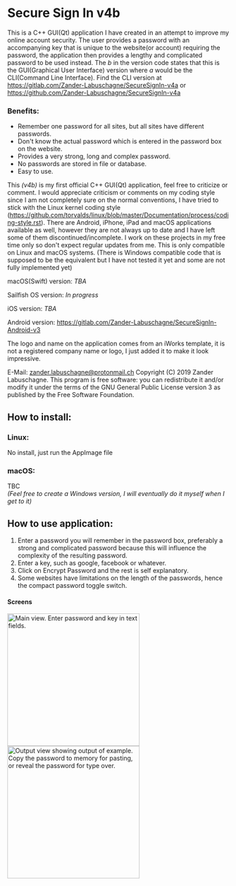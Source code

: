 # Secure Sign In v4b

This is a C++ GUI(Qt) application I have created in an attempt to improve my online account security. The user provides a password with an accompanying key that is unique to the website(or account) requiring the password, the application then provides a lengthy and complicated password to be used instead. The _b_ in the version code states that this is the GUI(Graphical User Interface) version where _a_ would be the CLI(Command Line Interface). Find the CLI version at https://gitlab.com/Zander-Labuschagne/SecureSignIn-v4a or https://github.com/Zander-Labuschagne/SecureSignIn-v4a

### Benefits:
  - Remember one password for all sites, but all sites have different passwords.
  - Don't know the actual password which is entered in the password box on the website.
  - Provides a very strong, long and complex password.
  - No passwords are stored in file or database.
  - Easy to use.
  
This *(v4b)* is my first official C++ GUI(Qt) application, feel free to criticize or comment. I would appreciate criticism or comments on my coding style since I am not completely sure on the normal conventions, I have tried to stick with the Linux kernel coding style (https://github.com/torvalds/linux/blob/master/Documentation/process/coding-style.rst).
There are Android, iPhone, iPad and macOS applications available as well, however they are not always up to date and I have left some of them discontinued/incomplete. I work on these projects in my free time only so don't expect regular updates from me. This is only compatible on Linux and macOS systems. (There is Windows compatible code that is supposed to be the equivalent but I have not tested it yet and some are not fully implemented yet)

macOS(Swift) version: *TBA*

Sailfish OS version: *In progress*

iOS version: *TBA*

Android version: https://gitlab.com/Zander-Labuschagne/SecureSignIn-Android-v3

The logo and name on the application comes from an iWorks template, it is not a registered company name or logo, I just added it to make it look impressive.

E-Mail: <zander.labuschagne@protonmail.ch>
Copyright (C) 2019 Zander Labuschagne. This program is free software: you can redistribute it and/or modify it under the terms of the GNU General Public License version 3 as published by the Free Software Foundation.

## How to install:
### Linux:
No install, just run the AppImage file
### macOS:
TBC  
*(Feel free to create a Windows version, I will eventually do it myself when I get to it)*

## How to use application:
  1. Enter a password you will remember in the password box, preferably a strong and complicated password because this will influence the complexity of the resulting password.
  2. Enter a key, such as google, facebook or whatever.
  3. Click on Encrypt Password and the rest is self explanatory.
  4. Some websites have limitations on the length of the passwords, hence the compact password toggle switch.

#### Screens
<img src="https://gitlab.com/Zander-Labuschagne/SecureSignIn-v4b/raw/master/screens/ssiv4b.png" alt="Main view. Enter password and key in text fields." width="300" align="middle"/>
<img src="https://gitlab.com/Zander-Labuschagne/SecureSignIn-v4b/raw/master/screens/ssiv4b_output.png" alt="Output view showing output of example. Copy the password to memory for pasting, or reveal the password for type over." width="300" align="middle"/>

